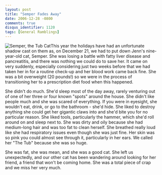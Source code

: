 ```yaml
---
layout: post
title: "Semper Fades Away"
date: 2006-12-28 -0800
comments: true
disqus_identifier: 1120
tags: [General Ramblings]
---
```

![Semper, the Tub
Cat](https://hyqi8g.dm2304.livefilestore.com/y2ppZQej1mlDwV4U7bjfa3Mcu2krLiYrDbK9V1HCJXCibacaLnohTSqoCZbLEjdU3PSTsU9Dem3-nYIDP5Rb_tU-grhxszMZHG2uXTiv1zbtgY/20061228semper.jpg?psid=1)This
year the holidays have had an unfortunate shadow cast on them as, on
December 21, we had to put down Jenn's nine-year-old cat, Semper. She
was losing a battle with fatty liver disease and pancreatitis, and there
was nothing we could do to save her. It came on very suddenly,
especially considering just two weeks before that we had taken her in
for a routine check-up and her blood work came back fine. She was a bit
overweight (20 pounds!) so we were in the process of transitioning her
to a prescription diet food when this happened.
 
 She didn't do much. She'd sleep most of the day away, rarely venturing
out of one of her three or four known "spots" around the house. She
didn't like people much and she was scared of everything. If you were in
eyesight, she wouldn't eat, drink, or go to the bathroom - she'd hide.
She liked to destroy anything she could get her gigantic claws into and
she'd bite you for no particular reason. She liked tools, particularly
the hammer, which she'd roll around on and sleep next to. She was dirty
and oily because she had medium-long hair and was too fat to clean
herself. She breathed really loud like she had respiratory issues even
though she was just fine. Her skin was so pink you could almost see
through it, particularly in her ears. We called her "The Tub" because
she was so huge.
 
 She was fat, she was mean, and she was a good cat. She left us
unexpectedly, and our other cat has been wandering around looking for
her friend, a friend that won't be coming home. She was a total piece of
crap and we miss her very much.
